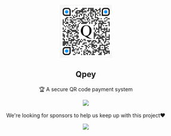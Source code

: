 <p align="center">
  <img width="140" src="https://raw.githubusercontent.com/qpey/.github/main/profile/logo.png" />  
  <h2 align="center">Qpey</h2>
  <p align="center">🏆 A secure QR code payment system</p>
</p>
<p align="center">
  </a>
    <a href="https://twitter.com/intent/tweet?text=Checkout%20Qpey!%20A%20secure%20QR%20code%20payment%20application%20that%20is%20free%20from%20QR%20code%20fraud%20or%20scams%0D%0A&url=https://qpey.vercel.app/">
    <img src="https://img.shields.io/twitter/url?style=social&url=https%3A%2F%2Fgithub.com%2Fryo-ma%2Fgithub-profile-trophy"/> 
  </a>
</p>
<p align="center">
  We're looking for sponsors to help us keep up with this project❤️
</p>
<p align="center">
  <a href="https://github.com/sponsors/qpey">
    <img src="https://img.shields.io/static/v1?label=Sponsor&message=%E2%9D%A4&logo=GitHub&color=ff69b4"/> 
  </a>
</p>
